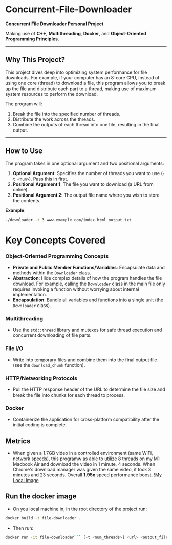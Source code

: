 # Concurrent-File-Downloader  
**Concurrent File Downloader Personal Project**  

Making use of **C++**, **Multithreading**, **Docker**, and **Object-Oriented Programming Principles**.  

---

## Why This Project?  
This project dives deep into optimizing system performance for file downloads. For example, if your computer has an 8-core CPU, instead of using one core (thread) to download a file, this program allows you to break up the file and distribute each part to a thread, making use of maximum system resources to perform the download.  

The program will:  
1. Break the file into the specified number of threads.  
2. Distribute the work across the threads.  
3. Combine the outputs of each thread into one file, resulting in the final output.  

---

## How to Use  
The program takes in one optional argument and two positional arguments:  
1. **Optional Argument**: Specifies the number of threads you want to use (`-t <num>`). Pass this in first.  
2. **Positional Argument 1**: The file you want to download (a URL from online).  
3. **Positional Argument 2**: The output file name where you wish to store the contents.  

**Example**:  
```bash
./downloader -t 3 www.example.com/index.html output.txt
```

# Key Concepts Covered  

### **Object-Oriented Programming Concepts**  
- **Private and Public Member Functions/Variables**: Encapsulate data and methods within the `Downloader` class.  
- **Abstraction**: Hide complex details of how the program handles the file download. For example, calling the `Downloader` class in the main file only requires invoking a function without worrying about internal implementation.  
- **Encapsulation**: Bundle all variables and functions into a single unit (the `Downloader` class).  

### **Multithreading**  
- Use the `std::thread` library and mutexes for safe thread execution and concurrent downloading of file parts.  

### **File I/O**  
- Write into temporary files and combine them into the final output file (see the `download_chunk` function).  

### **HTTP/Networking Protocols**  
- Pull the HTTP response header of the URL to determine the file size and break the file into chunks for each thread to process.  

### **Docker**  
- Containerize the application for cross-platform compatibility after the initial coding is complete.  


## Metrics
- When given a 1.7GB video in a controlled environment (same WiFi, network speeds), this programw as able to utilize 8 threads on my M1 Macbook Air and download the video in 1 minute, 4 seconds. When Chrome's download manager was given the same video, it took 3 minutes and 23 seconds. Overall **1.95x** speed performance boost.
[!My Local Image](metric1.png)

## Run the docker image
- On you local machine in, in the root directory of the project run:
```bash
docker build -t file-downloader .   
```

- Then run: 
```bash
docker run -it file-downloader``` [-t <num_threads>] <url> <output_file>